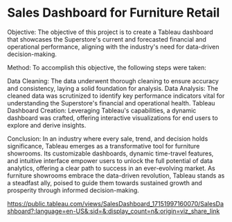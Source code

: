 # Sales Dashboard for Furniture Retail

Objective:
The objective of this project is to create a Tableau dashboard that showcases the Superstore's current and forecasted financial and operational performance, aligning with the industry's need for data-driven decision-making.


Method:
To accomplish this objective, the following steps were taken:

Data Cleaning: The data underwent thorough cleaning to ensure accuracy and consistency, laying a solid foundation for analysis.
Data Analysis: The cleaned data was scrutinized to identify key performance indicators vital for understanding the Superstore's financial and operational health.
Tableau Dashboard Creation: Leveraging Tableau's capabilities, a dynamic dashboard was crafted, offering interactive visualizations for end users to explore and derive insights.

Conclusion:
In an industry where every sale, trend, and decision holds significance, Tableau emerges as a transformative tool for furniture showrooms. Its customizable dashboards, dynamic time-travel features, and intuitive interface empower users to unlock the full potential of data analytics, offering a clear path to success in an ever-evolving market. As furniture showrooms embrace the data-driven revolution, Tableau stands as a steadfast ally, poised to guide them towards sustained growth and prosperity through informed decision-making.


https://public.tableau.com/views/SalesDashboard_17151997160070/SalesDashboard?:language=en-US&:sid=&:display_count=n&:origin=viz_share_link

